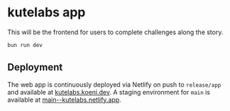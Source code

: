 # kutelabs app

This will be the frontend for users to complete challenges along the story.

```sh
bun run dev
```

## Deployment

The web app is continuously deployed via Netlify on push to `release/app` and available at [kutelabs.koeni.dev](https://kutelabs.koeni.dev).
A staging environment for `main` is available at [main--kutelabs.netlify.app](https://kutelabs-app.netlify.app).
